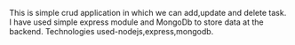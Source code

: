 This is simple crud application in which we can add,update and delete task.
I have used simple express module and MongoDb to store data at the backend.
Technologies used-nodejs,express,mongodb.
